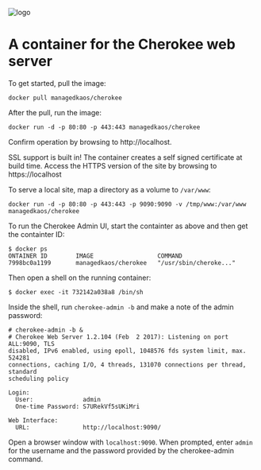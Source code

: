 ![logo](http://idroot.net/wp-content/uploads/2015/02/cherokee-logo.png)
# A container for the Cherokee web server
To get started, pull the image:

`docker pull managedkaos/cherokee`

After the pull, run the image:
 
`docker run -d -p 80:80 -p 443:443 managedkaos/cherokee`

Confirm operation by browsing to http://localhost.

SSL support is built in!  The container creates a self signed certificate at build time.  Access the HTTPS version of the site by browsing to https://localhost

To serve a local site, map a directory as a volume to `/var/www`:

`docker run -d -p 80:80 -p 443:443 -p 9090:9090 -v /tmp/www:/var/www managedkaos/cherokee`

To run the Cherokee Admin UI, start the containter as above and then get the containter ID:

```
$ docker ps
ONTAINER ID        IMAGE                  COMMAND                  
7998bc0a1199       managedkaos/cherokee   "/usr/sbin/cheroke..."
```

Then open a shell on the running container:

```
$ docker exec -it 732142a038a8 /bin/sh
```

Inside the shell, run `cherokee-admin -b` and make a note of the admin password:

```
# cherokee-admin -b &
# Cherokee Web Server 1.2.104 (Feb  2 2017): Listening on port ALL:9090, TLS
disabled, IPv6 enabled, using epoll, 1048576 fds system limit, max. 524281
connections, caching I/O, 4 threads, 131070 connections per thread, standard
scheduling policy

Login:
  User:              admin
  One-time Password: S7URekVf5sUKiMri

Web Interface:
  URL:               http://localhost:9090/

```

Open a browser window with `localhost:9090`.  When prompted, enter `admin` for the username and the password provided by the cherokee-admin command.

